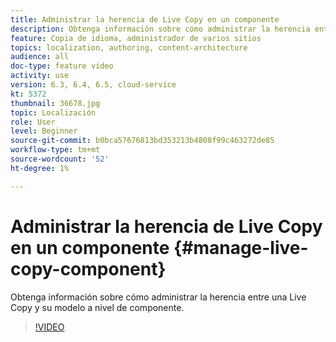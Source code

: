 ```yaml
---
title: Administrar la herencia de Live Copy en un componente
description: Obtenga información sobre cómo administrar la herencia entre una Live Copy y su modelo a nivel de componente
feature: Copia de idioma, administrador de varios sitios
topics: localization, authoring, content-architecture
audience: all
doc-type: feature video
activity: use
version: 6.3, 6.4, 6.5, cloud-service
kt: 5372
thumbnail: 36678.jpg
topic: Localización
role: User
level: Beginner
source-git-commit: b0bca57676813bd353213b4808f99c463272de85
workflow-type: tm+mt
source-wordcount: '52'
ht-degree: 1%

---
```



# Administrar la herencia de Live Copy en un componente {#manage-live-copy-component}

Obtenga información sobre cómo administrar la herencia entre una Live Copy y su modelo a nivel de componente.

>[!VIDEO](https://video.tv.adobe.com/v/36678?quality=12&learn=on)
